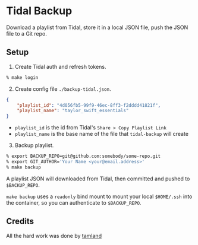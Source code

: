 # Tidal Backup

Download a playlist from Tidal, store it in a local JSON file, push the JSON file to a Git repo.

## Setup

1. Create Tidal auth and refresh tokens.

```bash
% make login
```

2. Create config file `./backup-tidal.json`.

```json
{
    "playlist_id": "4d056fb5-99f9-46ec-8ff3-f2dddd41821f",
    "playlist_name": "taylor_swift_essentials"
}
```

- `playlist_id` is the id from Tidal's `Share > Copy Playlist Link`
- `playlist_name` is the base name of the file that `tidal-backup` will create

3. Backup playlist.

```bash
% export BACKUP_REPO=git@github.com:somebody/some-repo.git
% export GIT_AUTHOR='Your Name <your@email.address>'
% make backup
```

A playlist JSON will downloaded from Tidal, then committed and pushed to `$BACKUP_REPO`.

`make backup` uses a `readonly` bind mount to mount your local `$HOME/.ssh` into the container, so you can authenticate to `$BACKUP_REPO`.


## Credits

All the hard work was done by [tamland](https://github.com/tamland/python-tidal)
